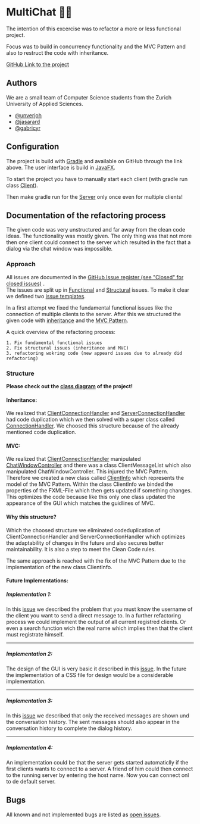
# MultiChat 🤖💬

The intention of this excercise was to refactor a more or less functional project.

Focus was to build in concurrency functionality and the MVC Pattern and also to restruct the code with inheritance.

[GitHub Link to the project](https://github.zhaw.ch/PM2-IT21aWIN-fame-rayi-wahl/Uebung-hk2-unveryoh-jasarard-gabricyr)

## Authors
We are a small team of Computer Science students from the Zurich University of Applied Sciences.

- [@unverjoh](https://github.zhaw.ch/unveryoh)
- [@jasarard](https://github.zhaw.ch/jasarard)
- [@gabricyr](https://github.zhaw.ch/gabricyr)


## Configuration
The project is build with [Gradle](https://gradle.org/) and available on GitHub through the link above.
The user interface is build in [JavaFX](https://openjfx.io/). 

To start the project you have to manually start each client (with gradle run class [Client](https://github.zhaw.ch/PM2-IT21aWIN-fame-rayi-wahl/Uebung-hk2-unveryoh-jasarard-gabricyr/blob/main/client/src/main/java/ch/zhaw/pm2/multichat/client/Client.java)).

Then make gradle run for the [Server](https://github.zhaw.ch/PM2-IT21aWIN-fame-rayi-wahl/Uebung-hk2-unveryoh-jasarard-gabricyr/blob/main/server/src/main/java/ch/zhaw/pm2/multichat/server/Server.java) only once even for multiple clients!
## Documentation of the refactoring process
The given code was very unstructured and far away from the clean code ideas.
The functionality was mostly given. The only thing was that not more then one client could connect to the server which resulted in the fact that a dialog via the chat window was impossible. 

### Approach

All issues are documented in the [GitHub Issue register (see "Closed" for closed issues)](https://github.zhaw.ch/PM2-IT21aWIN-fame-rayi-wahl/Uebung-hk2-unveryoh-jasarard-gabricyr/issues) .  
The issues are split up in [Functional](https://github.zhaw.ch/PM2-IT21aWIN-fame-rayi-wahl/Uebung-hk2-unveryoh-jasarard-gabricyr/blob/main/.github/ISSUE_TEMPLATE/functional-bug.md) and [Structural](https://github.zhaw.ch/PM2-IT21aWIN-fame-rayi-wahl/Uebung-hk2-unveryoh-jasarard-gabricyr/blob/main/.github/ISSUE_TEMPLATE/structural-bug.md) issues.
To make it clear we defined two [issue templates](https://github.zhaw.ch/PM2-IT21aWIN-fame-rayi-wahl/Uebung-hk2-unveryoh-jasarard-gabricyr/tree/main/.github/ISSUE_TEMPLATE).

In a first attempt we fixed the fundamental functional issues like the connection of multiple clients to the server. After this we structured the given code with [inheritance](https://en.wikipedia.org/wiki/Inheritance_(object-oriented_programming))
and the [MVC Pattern](https://en.wikipedia.org/wiki/Model%E2%80%93view%E2%80%93controller).

A quick overview of the refactoring process:

    1. Fix fundamental functional issues
    2. Fix structural issues (inheritance and MVC)
    3. refactoring wokring code (new appeard issues due to already did refactoring)

### Structure

__Please check out the [class diagram](https://github.zhaw.ch/PM2-IT21aWIN-fame-rayi-wahl/Uebung-hk2-unveryoh-jasarard-gabricyr/tree/main/diagram) of the project!__

#### Inheritance:

We realized that [ClientConnectionHandler](https://github.zhaw.ch/PM2-IT21aWIN-fame-rayi-wahl/Uebung-hk2-unveryoh-jasarard-gabricyr/blob/main/client/src/main/java/ch/zhaw/pm2/multichat/client/ClientConnectionHandler.java) and [ServerConnectionHandler](https://github.zhaw.ch/PM2-IT21aWIN-fame-rayi-wahl/Uebung-hk2-unveryoh-jasarard-gabricyr/blob/main/server/src/main/java/ch/zhaw/pm2/multichat/server/ServerConnectionHandler.java)
had code duplication which we then solved with a super class called [ConnectionHandler](https://github.zhaw.ch/PM2-IT21aWIN-fame-rayi-wahl/Uebung-hk2-unveryoh-jasarard-gabricyr/blob/main/protocol/src/main/java/ch/zhaw/pm2/multichat/protocol/ConnectionHandler.java).
We choosed this structure because of the already mentioned code duplication. 

#### MVC:

We realized that [ClientConnectionHandler](https://github.zhaw.ch/PM2-IT21aWIN-fame-rayi-wahl/Uebung-hk2-unveryoh-jasarard-gabricyr/blob/main/client/src/main/java/ch/zhaw/pm2/multichat/client/ClientConnectionHandler.java) manipulated [ChatWindowController](https://github.zhaw.ch/PM2-IT21aWIN-fame-rayi-wahl/Uebung-hk2-unveryoh-jasarard-gabricyr/blob/main/client/src/main/java/ch/zhaw/pm2/multichat/client/ChatWindowController.java)
and there was a class ClientMessageList which also manipulated ChatWindowController. This injured the MVC Pattern. Therefore we created a new class called [ClientInfo](https://github.zhaw.ch/PM2-IT21aWIN-fame-rayi-wahl/Uebung-hk2-unveryoh-jasarard-gabricyr/blob/main/client/src/main/java/ch/zhaw/pm2/multichat/client/ClientInfo.java) which represents the model of the MVC Pattern.
Within the class ClientInfo we binded the properties of the FXML-File which then gets updated if something changes. This optimizes the code because like this only one class updated the appearance of the GUI which matches the guidlines of MVC. 

#### Why this structure?

Which the choosed structure we eliminated codeduplication of ClientConnectionHandler and ServerConnectionHandler which optimizes the adaptability of changes in the future and also secures better maintainability.
It is also a step to meet the Clean Code rules. 

The same approach is reached with the fix of the MVC Pattern due to the implementation of the new class ClientInfo. 

#### Future Implementations:

##### Implementation 1:
In this [issue](https://github.zhaw.ch/PM2-IT21aWIN-fame-rayi-wahl/Uebung-hk2-unveryoh-jasarard-gabricyr/issues/13) we described the problem that you must know the username of the client you want to send a direct message to.
In a further refactoring process we could implement the output of all current registred clients. Or even a search function wich the real name which implies then that the client must registrate himself. 

---

##### Implementation 2:

The design of the GUI is very basic it described in this [issue](https://github.zhaw.ch/PM2-IT21aWIN-fame-rayi-wahl/Uebung-hk2-unveryoh-jasarard-gabricyr/issues/30). In the future the implementation of a CSS file for design would be a considerable implementation.

---

##### Implementation 3:

In this [issue](https://github.zhaw.ch/PM2-IT21aWIN-fame-rayi-wahl/Uebung-hk2-unveryoh-jasarard-gabricyr/issues/20) we described that only the received messages are shown und the conversation history.
The sent messages should also appear in the conversation history to complete the dialog history. 

---

##### Implementation 4:

An implementation could be that the server gets started automaticlly if the first clients wants to connect to a server.
A friend of him could then connect to the running server by entering the host name. Now you can connect onl to de default server. 
## Bugs
All known and not implemented bugs are listed as [open issues](https://github.zhaw.ch/PM2-IT21aWIN-fame-rayi-wahl/Uebung-hk2-unveryoh-jasarard-gabricyr/issues). 
